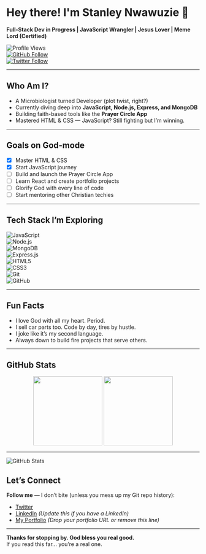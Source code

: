 # Hey there! I'm Stanley Nwawuzie 👋  
**Full-Stack Dev in Progress | JavaScript Wrangler | Jesus Lover | Meme Lord (Certified)**

![Profile Views](https://komarev.com/ghpvc/?username=priceless4code&style=flat-square)  
[![GitHub Follow](https://img.shields.io/github/followers/priceless4code?label=Follow&style=social)](https://github.com/priceless4code)  
[![Twitter Follow](https://img.shields.io/twitter/follow/priceless_stan?style=social)](https://twitter.com/priceless_stan)

---

## Who Am I?

- A Microbiologist turned Developer (plot twist, right?)
- Currently diving deep into **JavaScript, Node.js, Express, and MongoDB**
- Building faith-based tools like the **Prayer Circle App**
- Mastered HTML & CSS — JavaScript? Still fighting but I’m winning.

---

## Goals on God-mode  
- [x] Master HTML & CSS  
- [x] Start JavaScript journey  
- [ ] Build and launch the Prayer Circle App  
- [ ] Learn React and create portfolio projects  
- [ ] Glorify God with every line of code  
- [ ] Start mentoring other Christian techies  

---

## Tech Stack I’m Exploring

![JavaScript](https://img.shields.io/badge/-JavaScript-black?style=flat&logo=javascript)  
![Node.js](https://img.shields.io/badge/-Node.js-black?style=flat&logo=node.js)  
![MongoDB](https://img.shields.io/badge/-MongoDB-black?style=flat&logo=mongodb)  
![Express.js](https://img.shields.io/badge/-Express-black?style=flat&logo=express)  
![HTML5](https://img.shields.io/badge/-HTML5-black?style=flat&logo=html5)  
![CSS3](https://img.shields.io/badge/-CSS3-black?style=flat&logo=css3)  
![Git](https://img.shields.io/badge/-Git-black?style=flat&logo=git)  
![GitHub](https://img.shields.io/badge/-GitHub-black?style=flat&logo=github)

---

## Fun Facts  
- I love God with all my heart. Period.  
- I sell car parts too. Code by day, tires by hustle.  
- I joke like it’s my second language.  
- Always down to build fire projects that serve others.

---

## GitHub Stats  
<div align="center">
  <img height="180em" src="https://github-readme-stats.vercel.app/api?username=priceless4code&show_icons=true&theme=tokyonight&count_private=true" />
  <img height="180em" src="https://github-readme-stats.vercel.app/api/top-langs/?username=priceless4code&layout=compact&theme=tokyonight" />
</div>

---

![GitHub Stats](https://github-readme-stats.vercel.app/api?username=priceless4code&show_icons=true&theme=tokyonight)

## Let’s Connect  
**Follow me** — I don’t bite (unless you mess up my Git repo history):  

- [Twitter](https://twitter.com/priceless_stan)  
- [LinkedIn](https://linkedin.com/in/yourprofile) *(Update this if you have a LinkedIn)*  
- [My Portfolio](https://your-portfolio-link.com) *(Drop your portfolio URL or remove this line)*

---

**Thanks for stopping by. God bless you real good.**  
If you read this far... you’re a real one.
